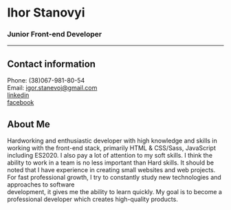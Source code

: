 # Ihor Stanovyi
### Junior Front-end Developer
---
## Contact information
Phone: (38)067-981-80-54  
Email: igor.stanevoj@gmail.com  
[linkedin](https://linkedin.com/in/ihor-stanovyi)  
[facebook](https://www.facebook.com/Stanevoy/)  

## About Me
Hardworking and enthusiastic developer with high knowledge and skills in working with the front-end stack, primarily HTML & CSS/Sass, JavaScript including ES2020. I also pay a lot of attention to my soft skills. I think the ability to work in a team is no less important than Hard skills. It should be noted that I have experience in creating small websites and web projects. For fast professional growth, I try to constantly study new technologies and approaches to software development, it gives me the ability to learn quickly. My goal is to become a professional developer which creates high-quality products.